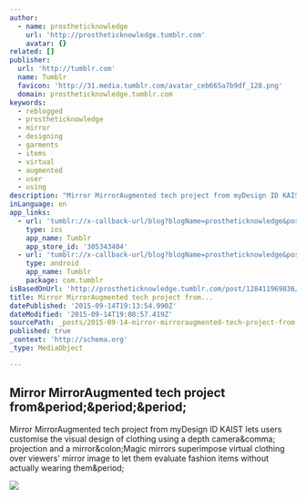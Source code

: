 ```yaml
---
author:
  - name: prostheticknowledge
    url: 'http://prostheticknowledge.tumblr.com'
    avatar: {}
related: []
publisher:
  url: 'http://tumblr.com'
  name: Tumblr
  favicon: 'http://31.media.tumblr.com/avatar_ceb665a7b9df_128.png'
  domain: prostheticknowledge.tumblr.com
keywords:
  - reblogged
  - prostheticknowledge
  - mirror
  - designing
  - garments
  - items
  - virtual
  - augmented
  - user
  - using
description: "Mirror MirrorAugmented tech project from myDesign ID KAIST lets users customise the visual design of clothing using a depth camera, projection and a mirror:Magic mirrors superimpose virtual clothing over viewers' mirror image to let them evaluate fashion items without actually wearing them."
inLanguage: en
app_links:
  - url: 'tumblr://x-callback-url/blog?blogName=prostheticknowledge&postID=128411969836'
    type: ios
    app_name: Tumblr
    app_store_id: '305343404'
  - url: 'tumblr://x-callback-url/blog?blogName=prostheticknowledge&postID=128411969836'
    type: android
    app_name: Tumblr
    package: com.tumblr
isBasedOnUrl: 'http://prostheticknowledge.tumblr.com/post/128411969836/mirror-mirror-augmented-tech-project-from-mydesign'
title: Mirror MirrorAugmented tech project from...
datePublished: '2015-09-14T19:13:54.990Z'
dateModified: '2015-09-14T19:08:57.419Z'
sourcePath: _posts/2015-09-14-mirror-mirroraugmented-tech-project-from.md
published: true
_context: 'http://schema.org'
_type: MediaObject

---
```

<article style=""><h1>Mirror MirrorAugmented tech project from&amp;period;&amp;period;&amp;period;</h1><p>Mirror MirrorAugmented tech project from myDesign ID KAIST lets users customise the visual design of clothing using a depth camera&amp;comma; projection and a mirror&amp;colon;Magic mirrors superimpose virtual clothing over viewers' mirror image to let them evaluate fashion items without actually wearing them&amp;period;</p><img src="http://31.media.tumblr.com/d572f5bc36f68ef3fe52dc83387e88fb/tumblr_nu7mgm9Wu01qav3uso3_r1_540.gif" /></article>